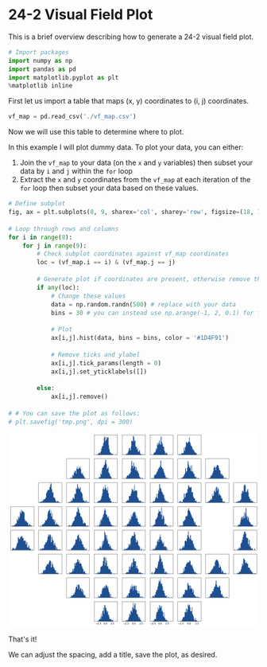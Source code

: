 
# 24-2 Visual Field Plot

This is a brief overview describing how to generate a 24-2 visual field plot.


```python
# Import packages
import numpy as np
import pandas as pd
import matplotlib.pyplot as plt
%matplotlib inline
```

First let us import a table that maps (x, y) coordinates to (i, j) coordinates.


```python
vf_map = pd.read_csv('./vf_map.csv')
```

Now we will use this table to determine where to plot.

In this example I will plot dummy data. To plot your data, you can either:

1. Join the `vf_map` to your data (on the `x` and `y` variables) then subset your data by `i` and `j` within the `for` loop
2. Extract the `x` and `y` coordinates from the `vf_map` at each iteration of the `for` loop then subset your data based on these values.


```python
# Define subplot
fig, ax = plt.subplots(8, 9, sharex='col', sharey='row', figsize=(18, 14))

# Loop through rows and columns
for i in range(8):
    for j in range(9):
        # Check subplot coordinates against vf_map coordinates
        loc = (vf_map.i == i) & (vf_map.j == j)
        
        # Generate plot if coordinates are present, otherwise remove the subplot
        if any(loc):
            # Change these values
            data = np.random.randn(500) # replace with your data
            bins = 30 # you can instead use np.arange(-1, 2, 0.1) for fixed-width bins
    
            # Plot
            ax[i,j].hist(data, bins = bins, color = '#1D4F91')    
            
            # Remove ticks and ylabel
            ax[i,j].tick_params(length = 0)
            ax[i,j].set_yticklabels([])
            
        else:
            ax[i,j].remove()
           
# # You can save the plot as follows:
# plt.savefig('tmp.png', dpi = 300) 
```


![png](output_6_0.png)


That's it!

We can adjust the spacing, add a title, save the plot, as desired.
